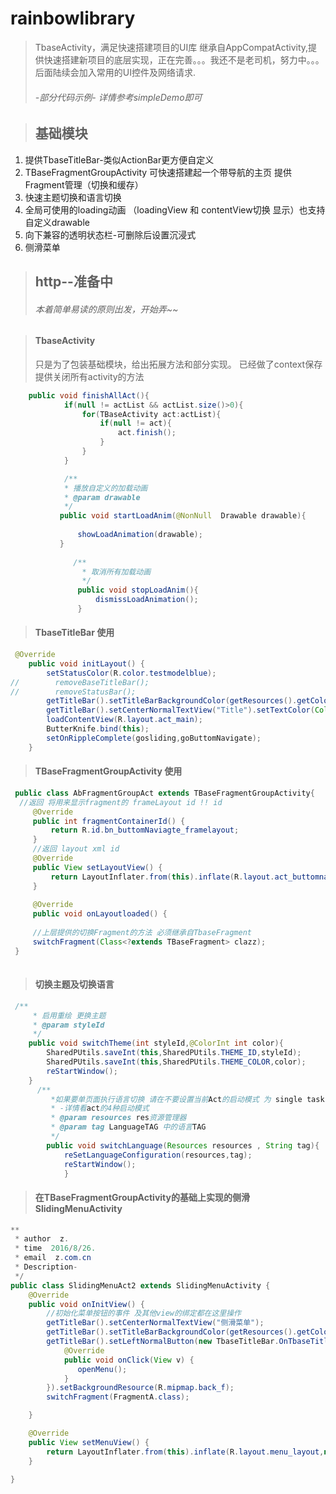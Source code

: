 # rainbowlibrary 
> TbaseActivity，满足快速搭建项目的UI库 继承自AppCompatActivity,提供快速搭建新项目的底层实现，正在完善。。。我还不是老司机，努力中。。。
 后面陆续会加入常用的UI控件及网络请求.
>
>###### -部分代码示例-  详情参考simpleDemo即可

>## 基础模块 

1. 提供TbaseTitleBar-类似ActionBar更方便自定义
2. TBaseFragmentGroupActivity 可快速搭建起一个带导航的主页 提供Fragment管理（切换和缓存）
3. 快速主题切换和语言切换
4. 全局可使用的loading动画 （loadingView 和 contentView切换 显示）也支持自定义drawable
5. 向下兼容的透明状态栏-可删除后设置沉浸式
6. 侧滑菜单

>## http--准备中
>
>###### 本着简单易读的原则出发，开始弄~~
>




>#### TbaseActivity
>
>    只是为了包装基础模块，给出拓展方法和部分实现。
     已经做了context保存
     提供关闭所有activity的方法
```java
    public void finishAllAct(){
            if(null != actList && actList.size()>0){
                for(TBaseActivity act:actList){
                    if(null != act){
                        act.finish();
                    }
                }
            }
``` 

```java
            /**
            * 播放自定义的加载动画
            * @param drawable
            */
           public void startLoadAnim(@NonNull  Drawable drawable){
       
               showLoadAnimation(drawable);
           }     
           
              /**
                * 取消所有加载动画
                */
               public void stopLoadAnim(){
                   dismissLoadAnimation();
               }

```

>#### TbaseTitleBar 使用
>


```java
 @Override
    public void initLayout() {
        setStatusColor(R.color.testmodelblue);
//        removeBaseTitleBar();
//        removeStatusBar();
        getTitleBar().setTitleBarBackgroundColor(getResources().getColor(R.color.colorAccent));
        getTitleBar().setCenterNormalTextView("Title").setTextColor(Color.WHITE);
        loadContentView(R.layout.act_main);
        ButterKnife.bind(this);
        setOnRippleComplete(gosliding,goButtomNavigate);
    }
```    
>#### TBaseFragmentGroupActivity 使用
>

```java       
 public class AbFragmentGroupAct extends TBaseFragmentGroupActivity{
  //返回 将用来显示fragment的 frameLayout id !! id
     @Override
     public int fragmentContainerId() {
         return R.id.bn_buttomNaviagte_framelayout;
     }
     //返回 layout xml id
     @Override
     public View setLayoutView() {
         return LayoutInflater.from(this).inflate(R.layout.act_buttomnavigate,null);
     }
     
     @Override
     public void onLayoutloaded() {
     
     //上层提供的切换Fragment的方法 必须继承自TbaseFragment
     switchFragment(Class<?extends TBaseFragment> clazz);
 }
 
```
>#### 切换主题及切换语言
>
```java
 /**
     * 启用重绘 更换主题
     * @param styleId
     */
    public void switchTheme(int styleId,@ColorInt int color){
        SharedPUtils.saveInt(this,SharedPUtils.THEME_ID,styleId);
        SharedPUtils.saveInt(this,SharedPUtils.THEME_COLOR,color);
        reStartWindow();
    }
      /**
         *如果要单页面执行语言切换 请在不要设置当前Act的启动模式 为 single task 否则不起效果
         * -详情看act的4种启动模式
         * @param resources res资源管理器 
         * @param tag LanguageTAG 中的语言TAG
         */
        public void switchLanguage(Resources resources , String tag){
            reSetLanguageConfiguration(resources,tag);
            reStartWindow();
            }
```

>#### 在TBaseFragmentGroupActivity的基础上实现的侧滑SlidingMenuActivity
>

```java
**
 * author  z.
 * time  2016/8/26.
 * email  z.com.cn
 * Description-
 */
public class SlidingMenuAct2 extends SlidingMenuActivity {
    @Override
    public void onInitView() {
        //初始化菜单按钮的事件 及其他view的绑定都在这里操作
        getTitleBar().setCenterNormalTextView("侧滑菜单");
        getTitleBar().setTitleBarBackgroundColor(getResources().getColor(R.color.mohei_tp));
        getTitleBar().setLeftNormalButton(new TbaseTitleBar.OnTbaseTitleLeftViewClickListener() {
            @Override
            public void onClick(View v) {
               openMenu();
            }
        }).setBackgroundResource(R.mipmap.back_f);
        switchFragment(FragmentA.class);

    }

    @Override
    public View setMenuView() {
        return LayoutInflater.from(this).inflate(R.layout.menu_layout,null);
    }

}

```